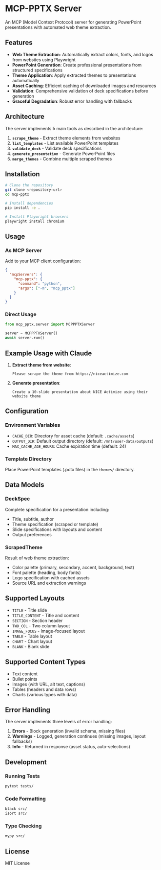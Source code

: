 # MCP-PPTX Server

An MCP (Model Context Protocol) server for generating PowerPoint presentations with automated web theme extraction.

## Features

- **Web Theme Extraction**: Automatically extract colors, fonts, and logos from websites using Playwright
- **PowerPoint Generation**: Create professional presentations from structured specifications
- **Theme Application**: Apply extracted themes to presentations automatically
- **Asset Caching**: Efficient caching of downloaded images and resources
- **Validation**: Comprehensive validation of deck specifications before generation
- **Graceful Degradation**: Robust error handling with fallbacks

## Architecture

The server implements 5 main tools as described in the architecture:

1. **`scrape_theme`** - Extract theme elements from websites
2. **`list_templates`** - List available PowerPoint templates
3. **`validate_deck`** - Validate deck specifications
4. **`generate_presentation`** - Generate PowerPoint files
5. **`merge_themes`** - Combine multiple scraped themes

## Installation

```bash
# Clone the repository
git clone <repository-url>
cd mcp-pptx

# Install dependencies
pip install -e .

# Install Playwright browsers
playwright install chromium
```

## Usage

### As MCP Server

Add to your MCP client configuration:

```json
{
  "mcpServers": {
    "mcp-pptx": {
      "command": "python",
      "args": ["-m", "mcp_pptx"]
    }
  }
}
```

### Direct Usage

```python
from mcp_pptx.server import MCPPPTXServer

server = MCPPPTXServer()
await server.run()
```

## Example Usage with Claude

1. **Extract theme from website**:
   ```
   Please scrape the theme from https://niceactimize.com
   ```

2. **Generate presentation**:
   ```
   Create a 10-slide presentation about NICE Actimize using their website theme
   ```

## Configuration

### Environment Variables

- `CACHE_DIR`: Directory for asset cache (default: `.cache/assets`)
- `OUTPUT_DIR`: Default output directory (default: `/mnt/user-data/outputs`)
- `MAX_CACHE_AGE_HOURS`: Cache expiration time (default: 24)

### Template Directory

Place PowerPoint templates (.potx files) in the `themes/` directory.

## Data Models

### DeckSpec
Complete specification for a presentation including:
- Title, subtitle, author
- Theme specification (scraped or template)
- Slide specifications with layouts and content
- Output preferences

### ScrapedTheme
Result of web theme extraction:
- Color palette (primary, secondary, accent, background, text)
- Font palette (heading, body fonts)
- Logo specification with cached assets
- Source URL and extraction warnings

## Supported Layouts

- `TITLE` - Title slide
- `TITLE_CONTENT` - Title and content
- `SECTION` - Section header
- `TWO_COL` - Two column layout
- `IMAGE_FOCUS` - Image-focused layout
- `TABLE` - Table layout
- `CHART` - Chart layout
- `BLANK` - Blank slide

## Supported Content Types

- Text content
- Bullet points
- Images (with URL, alt text, captions)
- Tables (headers and data rows)
- Charts (various types with data)

## Error Handling

The server implements three levels of error handling:

1. **Errors** - Block generation (invalid schema, missing files)
2. **Warnings** - Logged, generation continues (missing images, layout fallbacks)
3. **Info** - Returned in response (asset status, auto-selections)

## Development

### Running Tests

```bash
pytest tests/
```

### Code Formatting

```bash
black src/
isort src/
```

### Type Checking

```bash
mypy src/
```

## License

MIT License

